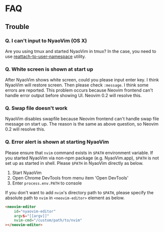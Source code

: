 FAQ
===

## Trouble

### Q. I can't input to NyaoVim (OS X)

Are you using tmux and started NyaoVim in tmux?  In the case, you need to use [reattach-to-user-namespace](https://github.com/ChrisJohnsen/tmux-MacOSX-pasteboard) utility.


### Q. White screen is shown at start up

After NyaoVim shows white screen, could you please input enter key.  I think NyaoVim will restore screen.  Then please check `:message`.  I think some errors are reported.
This problem occurs because Neovim frontend can't handle error output before showing UI.  Neovim 0.2 will resolve this.

### Q. Swap file doesn't work

NyaoVim disables swapfile because Neovim frontend can't handle swap file message on start up.  The reason is the same as above question, so Neovim 0.2 will resolve this.

### Q. Error alert is shown at starting NyaoVim

Please ensure that `nvim` command exists in `$PATH` environment variable.  If you started NyaoVim via non-npm package (e.g. NyaoVim.app), `$PATH` is not set up as started in shell.  Please `$PATH` in NyaoVim directly as below.

1. Start NyaoVim
2. Open Chrome DevTools from menu item 'Open DevTools'
3. Enter `process.env.PATH` to console

If you don't want to add `nvim`'s directory path to `$PATH`, please specify the absolute path to `nvim` in `<neovim-editor>` element as below.

```html
<neovim-editor
    id="nyaovim-editor"
    argv$="[[argv]]"
    nvim-cmd="/custom/path/to/nvim"
></neovim-editor>
```


